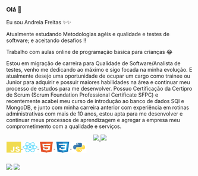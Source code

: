 ### Olá 👋


Eu sou Andreia Freitas ✨✨

Atualmente estudando Metodologias agéis e qualidade e testes de software; e aceitando desafios !!

Trabalho com aulas online de programação basica para crianças 😂


Estou em migração de carreira para Qualidade de Software/Analista de testes, venho me dedicando ao máximo e sigo focada na minha evolução. E atualmente desejo uma oportunidade de ocupar um cargo como trainee ou Junior para adquirir e possuir maiores habilidades na área e continuar meu processo de estudos para me desenvolver. Possuo Certificação da Certipro de Scrum (Scrum Foundation Professional Certificate SFPC) e recentemente acabei meu curso de introdução ao banco de dados SQl e MongoDB, e junto com minha carreira anterior com experiência em rotinas administrativas com mais de 10 anos, estou apta para me desenvolver e continuar meus processos de aprendizagem e agregar a empresa meu comprometimento com a qualidade e serviços.


<div align="center">
  <a href="https://github.com/rafaballerini">
  <img height="180em" src="https://github-readme-stats.vercel.app/api?username=AndreiaF82&show_icons=true&theme=dracula&include_all_commits=true&count_private=true"/>
  <img height="180em" src="https://github-readme-stats.vercel.app/api/top-langs/?username=AndreiaF82&layout=compact&langs_count=7&theme=dracula"/>
</div>

  <img align="center" alt="Rafa-Js" height="30" width="40" src="https://raw.githubusercontent.com/devicons/devicon/master/icons/javascript/javascript-plain.svg">
  <img align="center" alt="Rafa-React" height="30" width="40" src="https://raw.githubusercontent.com/devicons/devicon/master/icons/react/react-original.svg">
  <img align="center" alt="Rafa-HTML" height="30" width="40" src="https://raw.githubusercontent.com/devicons/devicon/master/icons/html5/html5-original.svg">
  <img align="center" alt="Rafa-CSS" height="30" width="40" src="https://raw.githubusercontent.com/devicons/devicon/master/icons/css3/css3-original.svg">
  <img align="center" alt="Rafa-Python" height="30" width="40" src="https://raw.githubusercontent.com/devicons/devicon/master/icons/python/python-original.svg">
  
  ##
  
   <a href="https://www.linkedin.com/in/andreia-f-s-70406622/" target="_blank"><img src="https://img.shields.io/badge/-LinkedIn-%230077B5?style=for-the-badge&logo=linkedin&logoColor=white" target="_blank"></a> 
  <a href = "mailto:andreiaf.2005@gmail.com"><img src="https://img.shields.io/badge/-Gmail-%23333?style=for-the-badge&logo=gmail&logoColor=white" target="_blank"></a>
  
  

 
